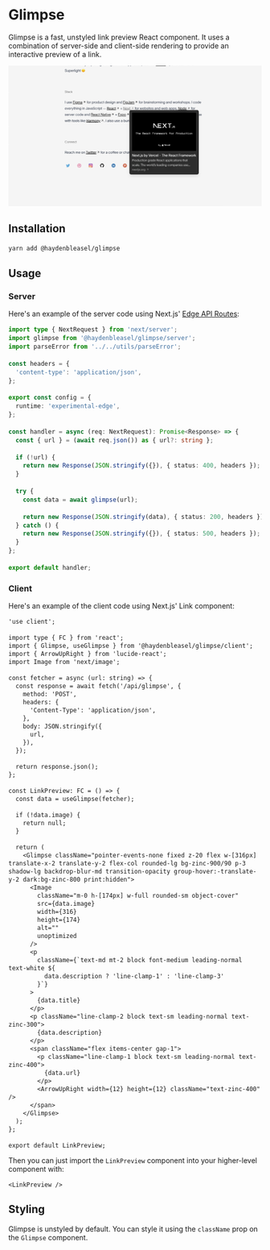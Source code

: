 # Glimpse

Glimpse is a fast, unstyled link preview React component. It uses a combination of server-side and client-side rendering to provide an interactive preview of a link.

![Example of Glimpse](/example.png)

## Installation

```bash
yarn add @haydenbleasel/glimpse
```

## Usage

### Server

Here's an example of the server code using Next.js' [Edge API Routes](https://nextjs.org/docs/api-routes/edge-api-routes):

```ts
import type { NextRequest } from 'next/server';
import glimpse from '@haydenbleasel/glimpse/server';
import parseError from '../../utils/parseError';

const headers = {
  'content-type': 'application/json',
};

export const config = {
  runtime: 'experimental-edge',
};

const handler = async (req: NextRequest): Promise<Response> => {
  const { url } = (await req.json()) as { url?: string };

  if (!url) {
    return new Response(JSON.stringify({}), { status: 400, headers });
  }

  try {
    const data = await glimpse(url);

    return new Response(JSON.stringify(data), { status: 200, headers });
  } catch () {
    return new Response(JSON.stringify({}), { status: 500, headers });
  }
};

export default handler;
```

### Client

Here's an example of the client code using Next.js' Link component:

```tsx
'use client';

import type { FC } from 'react';
import { Glimpse, useGlimpse } from '@haydenbleasel/glimpse/client';
import { ArrowUpRight } from 'lucide-react';
import Image from 'next/image';

const fetcher = async (url: string) => {
  const response = await fetch('/api/glimpse', {
    method: 'POST',
    headers: {
      'Content-Type': 'application/json',
    },
    body: JSON.stringify({
      url,
    }),
  });

  return response.json();
};

const LinkPreview: FC = () => {
  const data = useGlimpse(fetcher);

  if (!data.image) {
    return null;
  }

  return (
    <Glimpse className="pointer-events-none fixed z-20 flex w-[316px] translate-x-2 translate-y-2 flex-col rounded-lg bg-zinc-900/90 p-3 shadow-lg backdrop-blur-md transition-opacity group-hover:-translate-y-2 dark:bg-zinc-800 print:hidden">
      <Image
        className="m-0 h-[174px] w-full rounded-sm object-cover"
        src={data.image}
        width={316}
        height={174}
        alt=""
        unoptimized
      />
      <p
        className={`text-md mt-2 block font-medium leading-normal text-white ${
          data.description ? 'line-clamp-1' : 'line-clamp-3'
        }`}
      >
        {data.title}
      </p>
      <p className="line-clamp-2 block text-sm leading-normal text-zinc-300">
        {data.description}
      </p>
      <span className="flex items-center gap-1">
        <p className="line-clamp-1 block text-sm leading-normal text-zinc-400">
          {data.url}
        </p>
        <ArrowUpRight width={12} height={12} className="text-zinc-400" />
      </span>
    </Glimpse>
  );
};

export default LinkPreview;
```

Then you can just import the `LinkPreview` component into your higher-level component with:

```tsx
<LinkPreview />
```

## Styling

Glimpse is unstyled by default. You can style it using the `className` prop on the `Glimpse` component.
